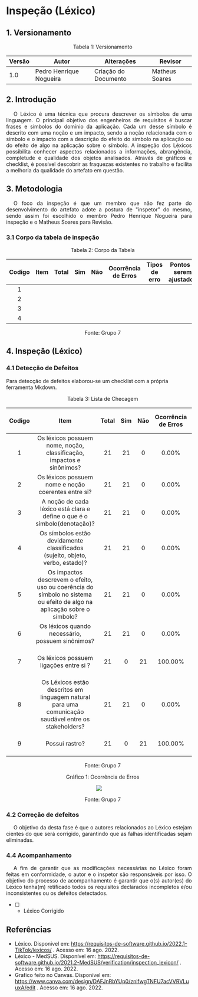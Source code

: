 # Inspeção (Léxico)

## 1. Versionamento



<p style="text-indent: 20px; text-align: center">Tabela 1: Versionamento</p>

| Versão | Autor | Alterações | Revisor    |
| ------ | ----- | ---------- | --- |
| 1.0   | Pedro Henrique Nogueira  | Criação do Documento |  Matheus Soares   |







## 2. Introdução

<p style="text-indent: 20px; text-align: justify">O Léxico é uma técnica que procura descrever os símbolos de uma linguagem. O principal objetivo dos engenheiros de requisitos é buscar frases e símbolos do domínio da aplicação. Cada um desse símbolo é descrito com uma noção e um impacto, sendo a noção relacionada com o símbolo e o impacto com a descrição do efeito do símbolo na aplicação ou do efeito de algo na aplicação sobre o símbolo. A inspeção dos Léxicos possibilita conhecer aspectos relacionados a informações, abrangência, completude e qualidade dos objetos analisados. Através de gráficos e checklist, é possível descobrir as fraquezas existentes no trabalho e facilita a melhoria da qualidade do artefato em questão.  </p>

## 3. Metodologia

<p style="text-indent: 20px; text-align: justify">O foco da inspeção é que um membro que não fez parte do desenvolvimento do artefato adote a postura de "inspetor" do mesmo, sendo assim foi escolhido o membro Pedro Henrique Nogueira para inspeção e o Matheus Soares  para Revisão.</p>

### 3.1 Corpo da tabela de inspeção

<p style="text-indent: 20px; text-align: center">Tabela 2: Corpo da Tabela</p>

| Codigo | Item | Total | Sim | Não | Ocorrência <br> de Erros | Tipos de erro | Pontos a serem ajustados    |
| ------ | ---- | ----- | --- | --- | ------------------------ | ------------- | --- |
| <center>1</center>  |  |   |     |     |                          |               |     |
| <center>2</center>  |  |   |     |     |                          |               |     |
| <center>3</center>  |  |   |     |     |                          |               |     |
| <center>4</center>  |  |   |     |     |                          |               |     |

<p style="text-indent: 20px; text-align: center">Fonte: Grupo 7</p>

## 4. Inspeção (Léxico)
### 4.1 Detecção de Defeitos
Para detecção de defeitos elaborou-se um checklist com a própria ferramenta Mkdown.

<p style="text-indent: 20px; text-align: center">Tabela 3: Lista de Checagem</p>

| Codigo |                     Item                      | Total | Sim | Não | Ocorrência de Erros | Tipos de erro |            Pontos a serem ajustados             |
|:------:|:---------------------------------------------:|:-----:|:---:|:---:|:-------------------:|:-------------:|:-----------------------------------------------:|
|   1    |    	Os léxicos possuem nome, noção, classificação, impactos e sinônimos?      |   21   |  21  |  0  |        0.00%        |      ---      |                       ---                       |
|   2    |        	Os léxicos possuem nome e noção coerentes entre si?   |   21   |  21  |  0  |        0.00%        |      ---      |                       ---                       |            ---                       |
|   3    |        	A noção de cada léxico está clara e define o que é o simbolo(denotação)?       |   21   |  21  |  0  |        0.00%        |      ---      |                       ---                       |
|   4    | Os símbolos estão devidamente classificados (sujeito, objeto, verbo, estado)?  |   21   |  21  |  0  |        0.00%        |      ---      |                       ---                       |
|   5    | Os impactos descrevem o efeito, uso ou coerência do símbolo no sistema ou efeito de algo na aplicação sobre o símbolo?           |   21   |  21  |  0  |        0.00%        |      ---      |                       ---                       |
|   6    | Os léxicos quando necessário, possuem sinônimos?    |   21   |  21  |  0  |        0.00%        |      ---      |                       ---                       |
|   7    |  Os léxicos possuem ligações entre si ?   |   21   |  0  |  21  |       100.00%        |      Defeito de omição     |                Adicionar HyperLex aos Léxicos         |
|   8    |	Os Léxicos estão descritos em linguagem natural para uma comunicação saudável entre os stakeholders?|   21   |  21  |  0  |        0.00%        |      ---      |                       ---                       |
|   9    | 	Possui rastro?  |   21   |  0  |  21  |       100.00%        |      Defeito de omição     |                Adicionar rastros         |

<p style="text-indent: 20px; text-align: center">Fonte: Grupo 7</p>


<p style="text-indent: 20px; text-align: center">Gráfico 1: Ocorrência de Erros </p>

<center>

<img src="https://cdn.discordapp.com/attachments/744698026462937211/1009588119756091433/unknown.png"> </img>

</center>

<p style="text-indent: 20px; text-align: center">Fonte: Grupo 7</p>

### 4.2 Correção de defeitos
<p style="text-indent: 20px; text-align: justify">
O objetivo da desta fase é que o autores relacionados ao Léxico estejam cientes do que será corrigido, garantindo que as falhas identificadas sejam eliminadas.
</p>

### 4.4 Acompanhamento
<p style="text-indent: 20px; text-align: justify">
A fim de garantir que as modificações necessárias no Léxico foram feitas em conformidade, o autor e o inspetor são responsáveis por isso. O objetivo do processo de acompanhamento é garantir que o(s) autor(es) do Léxico tenha(m) retificado todos os requisitos declarados incompletos e/ou inconsistentes ou os defeitos detectados.

- [ ] - Léxico Corrigido
</p>

##  Referências
- Léxico. Disponivel em: https://requisitos-de-software.github.io/2022.1-TikTok/lexicos/ . Acesso em: 16 ago. 2022.
- Léxico - MedSUS. Disponível em: https://requisitos-de-software.github.io/2021.2-MedSUS/verification/inspection_lexicon/ . Acesso em: 16 ago. 2022.
- Grafico feito no Canvas. Disponível  em: https://www.canva.com/design/DAFJnRbYUp0/znifwgTNFU7acVVRVLuuxA/edit . Acesso em: 16 ago. 2022.
